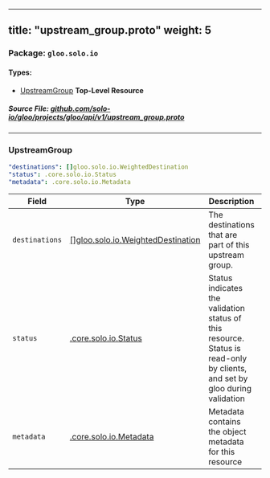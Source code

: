 
---
title: "upstream_group.proto"
weight: 5
---

<!-- Code generated by solo-kit. DO NOT EDIT. -->


### Package: `gloo.solo.io` 
#### Types:


- [UpstreamGroup](#upstreamgroup) **Top-Level Resource**
  



##### Source File: [github.com/solo-io/gloo/projects/gloo/api/v1/upstream_group.proto](https://github.com/solo-io/gloo/blob/master/projects/gloo/api/v1/upstream_group.proto)





---
### UpstreamGroup



```yaml
"destinations": []gloo.solo.io.WeightedDestination
"status": .core.solo.io.Status
"metadata": .core.solo.io.Metadata

```

| Field | Type | Description | Default |
| ----- | ---- | ----------- |----------- | 
| `destinations` | [[]gloo.solo.io.WeightedDestination](../proxy.proto.sk#weighteddestination) | The destinations that are part of this upstream group. |  |
| `status` | [.core.solo.io.Status](../../../../../../solo-kit/api/v1/status.proto.sk#status) | Status indicates the validation status of this resource. Status is read-only by clients, and set by gloo during validation |  |
| `metadata` | [.core.solo.io.Metadata](../../../../../../solo-kit/api/v1/metadata.proto.sk#metadata) | Metadata contains the object metadata for this resource |  |





<!-- Start of HubSpot Embed Code -->
<script type="text/javascript" id="hs-script-loader" async defer src="//js.hs-scripts.com/5130874.js"></script>
<!-- End of HubSpot Embed Code -->
